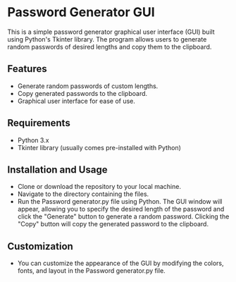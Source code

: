 # Password Generator GUI
This is a simple password generator graphical user interface (GUI) built using Python's Tkinter library. The program allows users to generate random passwords of desired lengths and copy them to the clipboard.

## Features
  - Generate random passwords of custom lengths.
  - Copy generated passwords to the clipboard.
  - Graphical user interface for ease of use.
## Requirements
  - Python 3.x
  - Tkinter library (usually comes pre-installed with Python)
## Installation and Usage
  - Clone or download the repository to your local machine.
  - Navigate to the directory containing the files.
  - Run the Password generator.py file using Python.
  The GUI window will appear, allowing you to specify the desired length of the password and click the "Generate" button to 
  generate a random password. Clicking the "Copy" button will copy the generated password to the clipboard.
## Customization
  - You can customize the appearance of the GUI by modifying the colors, fonts, and layout in the Password generator.py file.
